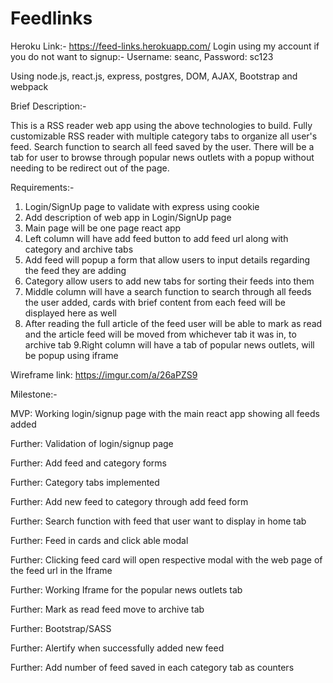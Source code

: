 # Feedlinks
Heroku Link:- https://feed-links.herokuapp.com/
Login using my account if you do not want to signup:- Username: seanc, Password: sc123

Using node.js, react.js, express, postgres, DOM, AJAX, Bootstrap and webpack

Brief Description:-

This is a RSS reader web app using the above technologies to build. Fully customizable RSS reader with multiple category tabs to organize all user's feed. Search function to search all feed saved by the user. There will be a tab for user to browse through popular news outlets with a popup without needing to be redirect out of the page.

Requirements:-
1. Login/SignUp page to validate with express using cookie
2. Add description of web app in Login/SignUp page
3. Main page will be one page react app
4. Left column will have add feed button to add feed url along with category and archive tabs
5. Add feed will popup a form that allow users to input details regarding the feed they are adding
6. Category allow users to add new tabs for sorting their feeds into them
7. Middle column will have a search function to search through all feeds the user added, cards with brief content from each feed will be displayed here as well
8. After reading the full article of the feed user will be able to mark as read and the article feed will be moved from whichever tab it was in, to archive tab
9.Right column will have a tab of popular news outlets, will be popup using iframe

Wireframe link: https://imgur.com/a/26aPZS9

Milestone:-

MVP: Working login/signup page with the main react app showing all feeds added

Further: Validation of login/signup page

Further: Add feed and category forms

Further: Category tabs implemented

Further: Add new feed to category through add feed form

Further: Search function with feed that user want to display in home tab

Further: Feed in cards and click able modal

Further: Clicking feed card will open respective modal with the web page of the feed url in the Iframe

Further: Working Iframe for the popular news outlets tab

Further: Mark as read feed move to archive tab

Further: Bootstrap/SASS

Further: Alertify when successfully added new feed

Further: Add number of feed saved in each category tab as counters